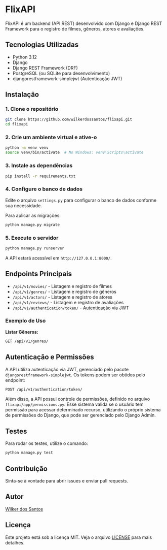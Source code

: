 # FlixAPI

FlixAPI é um backend (API REST) desenvolvido com Django e Django REST Framework para o registro de filmes, gêneros, atores e avaliações.

## Tecnologias Utilizadas

- Python 3.12
- Django
- Django REST Framework (DRF)
- PostgreSQL (ou SQLite para desenvolvimento)
- djangorestframework-simplejwt (Autenticação JWT)

## Instalação

### 1. Clone o repositório

```bash
git clone https://github.com/wilkerdossantos/flixapi.git
cd flixapi
```

### 2. Crie um ambiente virtual e ative-o

```bash
python -m venv venv
source venv/bin/activate  # No Windows: venv\Scripts\activate
```

### 3. Instale as dependências

```bash
pip install -r requirements.txt
```

### 4. Configure o banco de dados

Edite o arquivo `settings.py` para configurar o banco de dados conforme sua necessidade.

Para aplicar as migrações:

```bash
python manage.py migrate
```

### 5. Execute o servidor

```bash
python manage.py runserver
```

A API estará acessível em `http://127.0.0.1:8000/`.

## Endpoints Principais

- `/api/v1/movies/` - Listagem e registro de filmes
- `/api/v1/genres/` - Listagem e registro de gêneros
- `/api/v1/actors/` - Listagem e registro de atores
- `/api/v1/reviews/` - Listagem e registro de avaliações
- `/api/v1/authentication/token/` - Autenticação via JWT

### Exemplo de Uso

**Listar Gêneros:**

```bash
GET /api/v1/genres/
```

## Autenticação e Permissões

A API utiliza autenticação via JWT, gerenciado pelo pacote `djangorestframework-simplejwt`. Os tokens podem ser obtidos pelo endpoint:

```bash
POST /api/v1/authentication/token/
```

Além disso, a API possui controle de permissões, definido no arquivo `flixapi/app/permissions.py`. Esse sistema valida se o usuário tem permissão para acessar determinado recurso, utilizando o próprio sistema de permissões do Django, que pode ser gerenciado pelo Django Admin.

## Testes

Para rodar os testes, utilize o comando:

```bash
python manage.py test
```

## Contribuição

Sinta-se à vontade para abrir issues e enviar pull requests.

## Autor

[Wilker dos Santos](https://github.com/wilkerdossantos)

## Licença

Este projeto está sob a licença MIT. Veja o arquivo [LICENSE](LICENSE) para mais detalhes.

